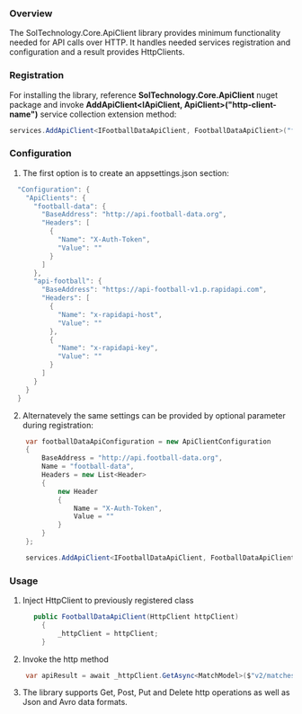 ### Overview

The SolTechnology.Core.ApiClient library provides minimum functionality needed for API calls over HTTP. It handles needed services registration and configuration and a result provides HttpClients.

### Registration

For installing the library, reference **SolTechnology.Core.ApiClient** nuget package and invoke **AddApiClient<IApiClient, ApiClient>("http-client-name")** service collection extension method:

```csharp
services.AddApiClient<IFootballDataApiClient, FootballDataApiClient>("football-data");  //has to match the name from configuration
```

### Configuration

1) The first option is to create an appsettings.json section:

```csharp
  "Configuration": {
    "ApiClients": {
      "football-data": {
        "BaseAddress": "http://api.football-data.org",
        "Headers": [
          {
            "Name": "X-Auth-Token",
            "Value": ""
          }
        ]
      },
      "api-football": {
        "BaseAddress": "https://api-football-v1.p.rapidapi.com",
        "Headers": [
          {
            "Name": "x-rapidapi-host",
            "Value": ""
          },
          {
            "Name": "x-rapidapi-key",
            "Value": ""
          }
        ]
      }
    }
  }
```

2) Alternatevely the same settings can be provided by optional parameter during registration:

```csharp
    var footballDataApiConfiguration = new ApiClientConfiguration
    {
        BaseAddress = "http://api.football-data.org",
        Name = "football-data",
        Headers = new List<Header>
        {
            new Header
            {
                Name = "X-Auth-Token",
                Value = ""
            }
        }
    };

    services.AddApiClient<IFootballDataApiClient, FootballDataApiClient>("football-data", footballDataApiConfiguration);  //has to match the name from configuration
```


### Usage

1) Inject HttpClient to previously registered class

```csharp
      public FootballDataApiClient(HttpClient httpClient)
        {
            _httpClient = httpClient;
        }
```

2) Invoke the http method

```csharp
    var apiResult = await _httpClient.GetAsync<MatchModel>($"v2/matches/{matchApiId}");
```

3) The library supports Get, Post, Put and Delete http operations as well as Json and Avro data formats.